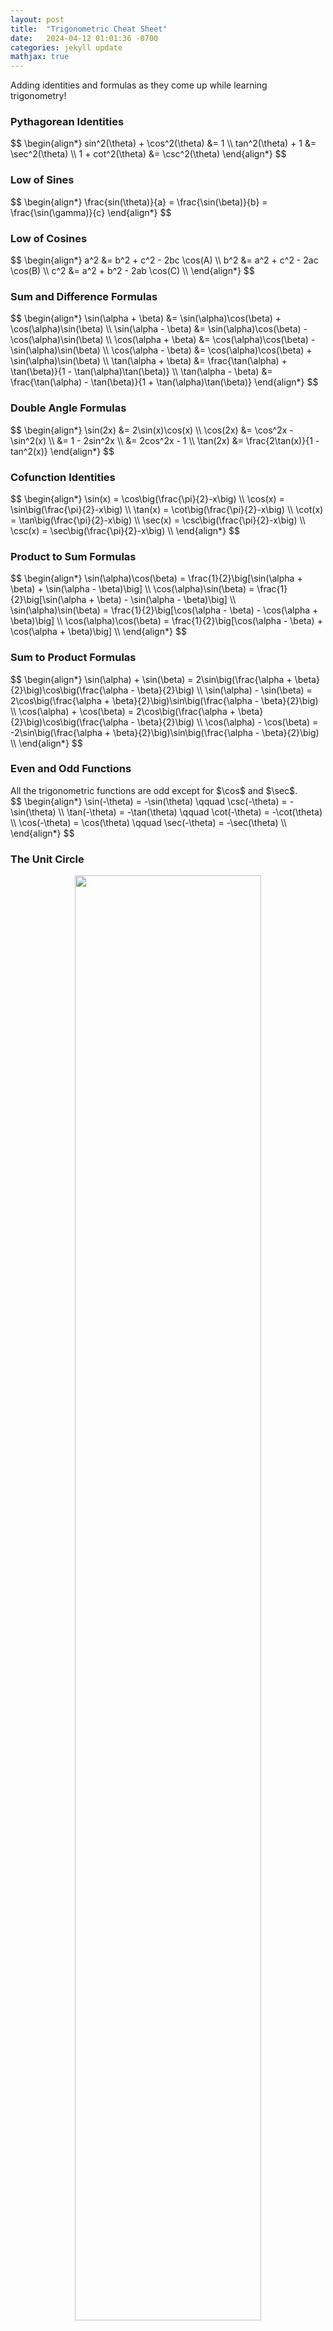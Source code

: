 ```yaml
---
layout: post
title:  "Trigonometric Cheat Sheet"
date:   2024-04-12 01:01:36 -0700
categories: jekyll update
mathjax: true
---
```

Adding identities and formulas as they come up while learning trigonometry!
<!------------------------------------------------------------------------------------>
<h3>Pythagorean Identities</h3>
<div>
$$
\begin{align*}
sin^2(\theta) + \cos^2(\theta) &= 1 \\
tan^2(\theta) + 1 &= \sec^2(\theta) \\
1 + cot^2(\theta) &= \csc^2(\theta)
\end{align*}
$$
</div>
<!------------------------------------------------------------------------------------>
<h3>Low of Sines</h3>
<div>
$$
\begin{align*}
\frac{sin(\theta)}{a} = \frac{\sin(\beta)}{b} = \frac{\sin(\gamma)}{c}
\end{align*}
$$
</div>
<!------------------------------------------------------------------------------------>
<h3>Low of Cosines</h3>
<div>
$$
\begin{align*}
a^2 &= b^2 + c^2 - 2bc \cos(A) \\
b^2 &= a^2 + c^2 - 2ac \cos(B) \\
c^2 &= a^2 + b^2 - 2ab \cos(C) \\
\end{align*}
$$
</div>
<!------------------------------------------------------------------------------------>
<h3>Sum and Difference Formulas</h3>
<div>
$$
\begin{align*}
\sin(\alpha + \beta) &= \sin(\alpha)\cos(\beta) + \cos(\alpha)\sin(\beta) \\
\sin(\alpha - \beta) &= \sin(\alpha)\cos(\beta) - \cos(\alpha)\sin(\beta) \\
\cos(\alpha + \beta) &= \cos(\alpha)\cos(\beta) - \sin(\alpha)\sin(\beta) \\
\cos(\alpha - \beta) &= \cos(\alpha)\cos(\beta) + \sin(\alpha)\sin(\beta) \\
\tan(\alpha + \beta) &= \frac{\tan(\alpha) + \tan(\beta)}{1 - \tan(\alpha)\tan(\beta)} \\
\tan(\alpha - \beta) &= \frac{\tan(\alpha) - \tan(\beta)}{1 + \tan(\alpha)\tan(\beta)}
\end{align*}
$$
</div>
<!------------------------------------------------------------------------------------>
<h3>Double Angle Formulas</h3>
<div>
$$
\begin{align*}
\sin(2x) &= 2\sin(x)\cos(x) \\
\cos(2x) &= \cos^2x - \sin^2(x) \\
&= 1 - 2sin^2x \\
&= 2cos^2x - 1 \\
\tan(2x) &= \frac{2\tan(x)}{1 - tan^2(x)}
\end{align*}
$$
</div>
<!------------------------------------------------------------------------------------>
<h3>Cofunction Identities</h3>
<div>
$$
\begin{align*}
\sin(x) = \cos\big(\frac{\pi}{2}-x\big) \\
\cos(x) = \sin\big(\frac{\pi}{2}-x\big) \\
\tan(x) = \cot\big(\frac{\pi}{2}-x\big) \\
\cot(x) = \tan\big(\frac{\pi}{2}-x\big) \\
\sec(x) = \csc\big(\frac{\pi}{2}-x\big) \\
\csc(x) = \sec\big(\frac{\pi}{2}-x\big) \\
\end{align*}
$$
</div>
<!------------------------------------------------------------------------------------>
<h3>Product to Sum Formulas</h3>
<div>
$$
\begin{align*}
\sin(\alpha)\cos(\beta) = \frac{1}{2}\big[\sin(\alpha + \beta) + \sin(\alpha - \beta)\big] \\
\cos(\alpha)\sin(\beta) = \frac{1}{2}\big[\sin(\alpha + \beta) - \sin(\alpha - \beta)\big] \\
\sin(\alpha)\sin(\beta) = \frac{1}{2}\big[\cos(\alpha - \beta) - \cos(\alpha + \beta)\big] \\
\cos(\alpha)\cos(\beta) = \frac{1}{2}\big[\cos(\alpha - \beta) + \cos(\alpha + \beta)\big] \\
\end{align*}
$$
</div>
<!------------------------------------------------------------------------------------>
<h3>Sum to Product Formulas</h3>
<div>
$$
\begin{align*}
\sin(\alpha) + \sin(\beta) = 2\sin\big(\frac{\alpha + \beta}{2}\big)\cos\big(\frac{\alpha - \beta}{2}\big)  \\
\sin(\alpha) - \sin(\beta) = 2\cos\big(\frac{\alpha + \beta}{2}\big)\sin\big(\frac{\alpha - \beta}{2}\big)  \\
\cos(\alpha) + \cos(\beta) = 2\cos\big(\frac{\alpha + \beta}{2}\big)\cos\big(\frac{\alpha - \beta}{2}\big)  \\
\cos(\alpha) - \cos(\beta) = -2\sin\big(\frac{\alpha + \beta}{2}\big)\sin\big(\frac{\alpha - \beta}{2}\big)  \\
\end{align*}
$$
</div>
<!------------------------------------------------------------------------------------>
<h3>Even and Odd Functions</h3>
All the trigonometric functions are odd except for $\cos$ and $\sec$.
<div>
$$
\begin{align*}
\sin(-\theta) = -\sin(\theta) \qquad \csc(-\theta) = -\sin(\theta) \\
\tan(-\theta) = -\tan(\theta) \qquad \cot(-\theta) = -\cot(\theta) \\
\cos(-\theta) = \cos(\theta) \qquad \sec(-\theta) = -\sec(\theta) \\
\end{align*}
$$
</div>


<!------------------------------------------------------------------------------------>
<h3>The Unit Circle</h3>
<p style="text-align:center;"><img src="{{ site.url }}/assets/math/trig/cheat-sheet/unit-circle-wikipedia.svg.png" width="77%" class="center"></p>
<br>
<br>
<!------------------------------------------------------------------------------------>
<b>References:</b>
<ul>
<li><a href="https://www.desmos.com/calculator">Math 115</a></li>
<li><a href="https://www.youtube.com/watch?v=NVhaVk4wNu8&list=PLDesaqWTN6ESsmwELdrzhcGiRhk5DjwLP&index=41">Professor Leonard</a></li>
</ul>



